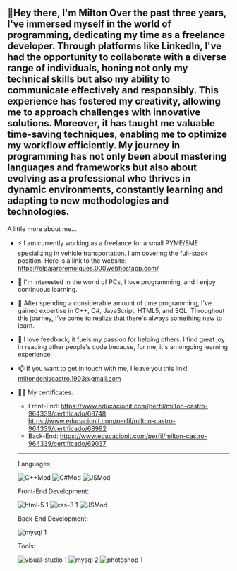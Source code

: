 👋Hey there, I'm Milton
Over the past three years, I've immersed myself in the world of programming, dedicating my time as a freelance developer. Through platforms like LinkedIn, I've had the opportunity to collaborate with a diverse range of individuals, honing not only my technical skills but also my ability to communicate effectively and responsibly. This experience has fostered my creativity, allowing me to approach challenges with innovative solutions. Moreover, it has taught me valuable time-saving techniques, enabling me to optimize my workflow efficiently. My journey in programming has not only been about mastering languages and frameworks but also about evolving as a professional who thrives in dynamic environments, constantly learning and adapting to new methodologies and technologies.
----------------------------------
A little more about me...
- ⚡ I am currently working as a freelance for a small PYME/SME specializing in vehicle transportation. I am covering the full-stack position. Here is a link to the website: https://elpajaroremolques.000webhostapp.com/
- 👀 I'm interested in the world of PCs, I love programming, and I enjoy continuous learning.
- 🌱 After spending a considerable amount of time programming, I've gained expertise in C++, C#, JavaScript, HTML5, and SQL. Throughout this journey, I've come to realize that there's always something new to learn.
- 💞️ I love feedback; it fuels my passion for helping others. I find great joy in reading other people's code because, for me, it's an ongoing learning experience.
- 📫 If you want to get in touch with me, I leave you this link! miltondeniscastro.1993@gmail.com
- 👨‍💻 My certificates:
    - Front-End:
              https://www.educacionit.com/perfil/milton-castro-964339/certificado/68748
              https://www.educacionit.com/perfil/milton-castro-964339/certificado/68992
    - Back-End:
              https://www.educacionit.com/perfil/milton-castro-964339/certificado/69037
  ----------------------------------------------------------
  Languages:
  
    ![C++Mod](https://github.com/MiltonCastro93/MiltonCastro93/assets/159483393/f058494e-71c8-4f86-887c-27e943778d0f)  ![C#Mod](https://github.com/MiltonCastro93/MiltonCastro93/assets/159483393/bff6f2c5-3084-493c-8bab-757852a10d89)  ![JSMod](https://github.com/MiltonCastro93/MiltonCastro93/assets/159483393/23e654c8-c076-4d49-b7fc-71fabeb022d2)

  Front-End Development:
  
  ![html-5 1](https://github.com/MiltonCastro93/MiltonCastro93/assets/159483393/cb01d56a-7abc-4914-bf6f-95299fc291e9)  ![css-3 1](https://github.com/MiltonCastro93/MiltonCastro93/assets/159483393/2e2cb8a8-9151-4e81-b054-5da30373ef45)  ![JSMod](https://github.com/MiltonCastro93/MiltonCastro93/assets/159483393/4bff1ac1-f43b-4510-9c56-b7f940d0c362)

  Back-End Development:
  
  ![mysql 1](https://github.com/MiltonCastro93/MiltonCastro93/assets/159483393/2ec54574-2669-4b41-b304-95fded5cfe7e)


  Tools:

  ![visual-studio 1](https://github.com/MiltonCastro93/MiltonCastro93/assets/159483393/1f3b228d-de39-42ea-8bd1-2f9b714a8d88)  ![mysql 2](https://github.com/MiltonCastro93/MiltonCastro93/assets/159483393/7753e085-b27e-4d82-a877-3ae3484a22c4)  ![photoshop 1](https://github.com/MiltonCastro93/MiltonCastro93/assets/159483393/f0dffa7e-5062-4ad8-8501-a33654d320ce)


<!---
MiltonCastro93/MiltonCastro93 is a ✨ special ✨ repository because its `README.md` (this file) appears on your GitHub profile.
You can click the Preview link to take a look at your changes.
--->
